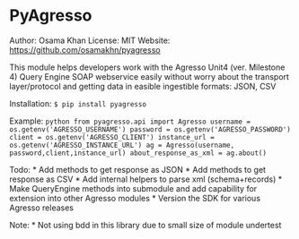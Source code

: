PyAgresso
===================

Author: Osama Khan
License: MIT
Website: https://github.com/osamakhn/pyagresso


This module helps developers work with the Agresso Unit4 (ver. Milestone 4) Query Engine
SOAP webservice easily without worry about the transport layer/protocol and getting data in easible
ingestible formats: JSON, CSV

Installation:
    `$ pip install pyagresso`

Example:
    ```python
    from pyagresso.api import Agresso
    username = os.getenv('AGRESSO_USERNAME')
    password = os.getenv('AGRESSO_PASSWORD')
    client = os.getenv('AGRESSO_CLIENT')
    instance_url = os.getenv('AGRESSO_INSTANCE_URL')
    ag = Agresso(username, password,client,instance_url)
    about_response_as_xml = ag.about()
    ```

Todo:
    * Add methods to get response as JSON
    * Add methods to get response as CSV
    * Add internal helpers to parse xml (schema+records)
    * Make QueryEngine methods into submodule and add capability for extension into other Agresso modules
    * Version the SDK for various Agresso releases

Note: 
    * Not using bdd in this library due to small size of module undertest
